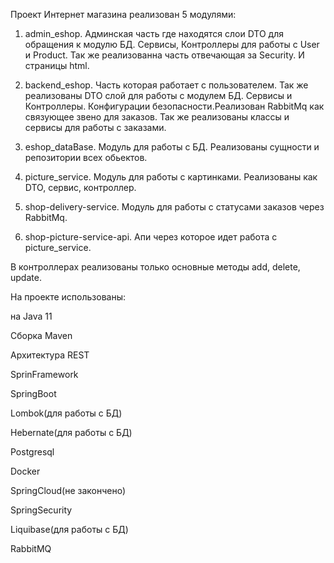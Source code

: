 
Проект Интернет магазина реализован 5 модулями:
1. admin_eshop. Админская часть где находятся слои DTO для обращения к модулю БД. Сервисы, Контроллеры для работы с User и Product. 
Так же реализованна часть отвечающая за Security. И страницы html.

2. backend_eshop. Часть которая работает с пользователем. Так же реализованы DTO слой для работы с модулем БД. Сервисы и Контроллеры. Конфигурации безопасности.Реализован RabbitMq как связующее звено для заказов. Так же реализованы классы и сервисы для работы с заказами.

3. eshop_dataBase. Модуль для работы с БД. Реализованы сущности и репозитории всех обьектов.

4. picture_service. Модуль для работы с картинками. Реализованы как DTO, сервис, контроллер.

5. shop-delivery-service. Модуль для работы с статусами заказов через RabbitMq.

6. shop-picture-service-api. Апи через которое идет работа с picture_service.

В контроллерах реализованы только основные методы add, delete, update.

На проекте использованы:

на Java 11

Сборка Maven

Архитектура REST

SprinFramework

SpringBoot

Lombok(для работы с БД)

Hebernate(для работы с БД)

Postgresql

Docker

SpringCloud(не закончено)

SpringSecurity

Liquibase(для работы с БД)

RabbitMQ

